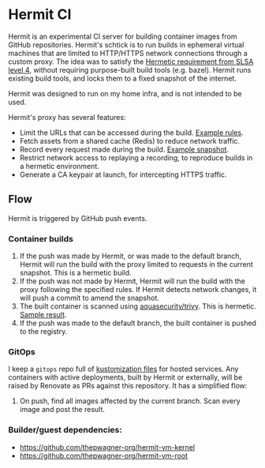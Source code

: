 # Hermit CI

Hermit is an experimental CI server for building container images from GitHub repositories. Hermit's schtick is to run builds in ephemeral virtual machines that are limited to HTTP/HTTPS network connections through a custom proxy.
The idea was to satisfy the [Hermetic requirement from SLSA level 4](https://slsa.dev/requirements#build-requirements), without requiring purpose-built build tools (e.g. bazel). Hermit runs existing build tools, and locks them to a fixed snapshot of the internet.

Hermit was designed to run on my home infra, and is not intended to be used.

Hermit's proxy has several features:

* Limit the URLs that can be accessed during the build. [Example rules](https://github.com/thepwagner-org/hermit-vm-kernel/blob/bcbaa2dbd29207199ef7553eab1d9c41c9905bea/.hermit/rules.yaml).
* Fetch assets from a shared cache (Redis) to reduce network traffic.
* Record every request made during the build. [Example snapshot](https://github.com/thepwagner-org/hermit-vm-kernel/tree/437e8b8c0d289176f1c646ca39f12afaeab7c829/.hermit/network).
* Restrict network access to replaying a recording, to reproduce builds in a hermetic environment.
* Generate a CA keypair at launch, for intercepting HTTPS traffic.

## Flow

Hermit is triggered by GitHub push events.

### Container builds

1. If the push was made by Hermit, or was made to the default branch, Hermit will run the build with the proxy limited to requests in the current snapshot. This is a hermetic build.
1. If the push was not made by Hermit, Hermit will run the build with the proxy following the specified rules. If Hermit detects network changes, it will push a commit to amend the snapshot.
1. The built container is scanned using [aquasecurity/trivy](https://github.com/aquasecurity/trivy). This is hermetic. [Sample result](https://github.com/thepwagner-org/hermit-vm-root/pull/17#issuecomment-981090786).
1. If the push was made to the default branch, the built container is pushed to the registry.

### GitOps

I keep a `gitops` repo full of [kustomization files](https://kubernetes.io/docs/tasks/manage-kubernetes-objects/kustomization/) for hosted services.
Any containers with active deployments, built by Hermit or externally, will be raised by Renovate as PRs against this repository. It has a simplified flow:

1. On push, find all images affected by the current branch. Scan every image and post the result.


### Builder/guest dependencies:

* https://github.com/thepwagner-org/hermit-vm-kernel
* https://github.com/thepwagner-org/hermit-vm-root
